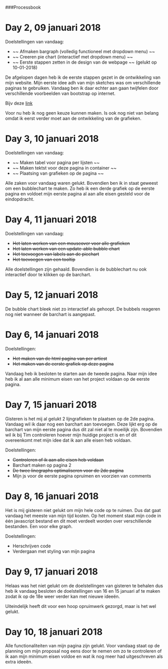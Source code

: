 ###Processbook

# Day 2, 09 januari 2018

Doelstellingen van vandaag:

* ~~ Afmaken bargraph (volledig functioneel met dropdown menu) ~~
* ~~ Creeren pie chart (interactief met dropdown menu) ~~
* ~~ Eerste stappen zetten in de design van de webpage ~~ (gelukt op 10-01-2018)

De afgelopen dagen heb ik de eerste stappen gezet in de ontwikkeling van mijn website. Mijn eerste idee adh van mijn sketches was om verschillende paginas te gebruiken. Vandaag ben ik daar echter aan gaan twijfelen door verschillende voorbeelden van bootstrap op internet.  

Bijv deze [link](https://getbootstrap.com/docs/4.0/examples/album/)

Voor nu heb ik nog geen keuze kunnen maken. Is ook nog niet van belang omdat ik eerst verder moet aan de ontwikkeling van de grafieken.

# Day 3, 10 januari 2018

Doelstellingen van vandaag:

* ~~ Maken tabel voor pagina per lijsten ~~
* ~~ Maken tektst voor deze pagina in container ~~
* ~~ Plaatsing van grafieken op de pagina ~~

Alle zaken voor vandaag waren gelukt. Bovendien ben ik in staat geweest om een bubblechart te maken. Zo heb ik een derde grafiek op de eerste pagina en voldoet mijn eerste pagina al aan alle eisen gesteld voor de eindopdracht.

# Day 4, 11 januari 2018

Doelstellingen van vandaag:

* ~~Het laten werken van een mouseover voor alle grafieken~~
* ~~Het laten werken van een update-able bubble chart~~
* ~~Het toevoegen van labels aan de piechart~~
* ~~Het toevoegen van een tooltip~~

Alle doelstellingen zijn gehaald. Bovendien is de bubblechart nu ook interactief door te klikken op de barchart.

# Day 5, 12 januari 2018

De bubble chart bleek niet zo interactief als gehoopt. De bubbels reageren nog niet wanneer de barchart is aangepast.

# Day 6, 14 januari 2018

Doelstellingen:

* ~~Het maken van de html pagina van per artiest~~
* ~~Het maken van de eerste grafiek op deze pagina~~

Vandaag heb ik besloten te starten aan de tweede pagina. Naar mijn idee heb ik al aan alle minimum eisen van het project voldaan op de eerste pagina.

# Day 7, 15 januari 2018

Gisteren is het mij al gelukt 2 lijngrafieken te plaatsen op de 2de pagina. Vandaag wil ik daar nog een barchart aan toevoegen. Deze lijkt erg op de barchart van mijn eerste pagina dus dit zal niet al te moeilijk zijn. Bovendien wil ik bij Tim controleren hoever mijn huidige project is en of dit overeenkomt met mijn idee dat ik aan alle eisen heb voldaan.

Doelstellingen:

* ~~Controleren of ik aan alle eisen heb voldaan~~
* Barchart maken op pagina 2
* ~~De twee linegraphs optimaliseren voor de 2de pagina~~
* Mijn js voor de eerste pagina opruimen en voorzien van comments

# Day 8, 16 januari 2018

Het is mij gisteren niet gelukt om mijn hele code op te ruimen. Dus dat gaat vandaag het meeste van mijn tijd kosten. Op het moment staat mijn code in één javascript bestand en dit moet verdeelt worden over verschillende bestanden. Een voor elke graph.

Doelstellingen:

* Herschrijven code
* Verdergaan met styling van mijn pagina

# Day 9, 17 januari 2018

Helaas was het niet gelukt om de doelstellingen van gisteren te behalen dus heb ik vandaag besloten de doelstellingen van 16 en 15 januari af te maken zodat ik op de 18e weer verder kan met nieuwe ideeën.

Uiteindelijk heeft dit voor een hoop opruimwerk gezorgd, maar is het wel gelukt.

# Day 10, 18 januari 2018

Alle functionaliteiten van mijn pagina zijn gelukt. Voor vandaag staat op de planning om mijn proposal nog eens door te nemen om zo te controleren of ik aan mijn minimum eisen voldoe en wat ik nog meer had uitgeschreven als extra ideeën.
